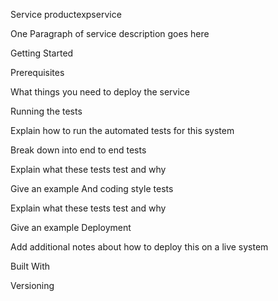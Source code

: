 Service productexpservice

One Paragraph of service description goes here

Getting Started


Prerequisites

What things you need to deploy the service


Running the tests

Explain how to run the automated tests for this system

Break down into end to end tests

Explain what these tests test and why

Give an example
And coding style tests

Explain what these tests test and why

Give an example
Deployment

Add additional notes about how to deploy this on a live system

Built With

Versioning
